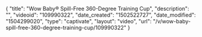 {
    "title": "Wow Baby&reg; Spill-Free 360-Degree Training Cup",
    "description": "",
    "videoid": "109990322",
    "date_created": "1502522727",
    "date_modified": "1504299020",
    "type": "captivate",
    "layout": "video",
    "url": "\/v\/wow-baby-spill-free-360-degree-training-cup\/109990322"
}